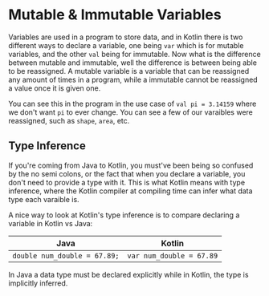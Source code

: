 # Mutable & Immutable Variables
Variables are used in a program to store data, and in Kotlin there is two different ways to declare a variable, 
one being `var` which is for mutable variables, and the other `val` being for immutable. Now what is the difference between 
mutable and immutable, well the difference is between being able to be reassigned. A mutable variable is a variable that can be 
reassigned any amount of times in a program, while a immutable cannot be reassigned a value once it is given one.  

You can see this in the program in the use case of `val pi = 3.14159` where we don't want `pi` to ever change. You 
can see a few of our varaibles were reassigned, such as `shape`, `area`, etc.  

## Type Inference 
If you're coming from Java to Kotlin, you must've been being so confused by the no semi colons, or the fact that when you declare a
variable, you don't need to provide a type with it. This is what Kotlin means with type inference, where the Kotlin compiler at 
compiling time can infer what data type each varaible is.  

A nice way to look at Kotlin's type inference is to compare declaring a variable in Kotlin vs Java: 

| Java     | Kotlin |
| ----------- | ----------- |
| ``` double num_double = 67.89; ```      | ``` var num_double = 67.89 ```      |

In Java a data type must be declared explicitly while in Kotlin, the type is implicitly inferred. 
